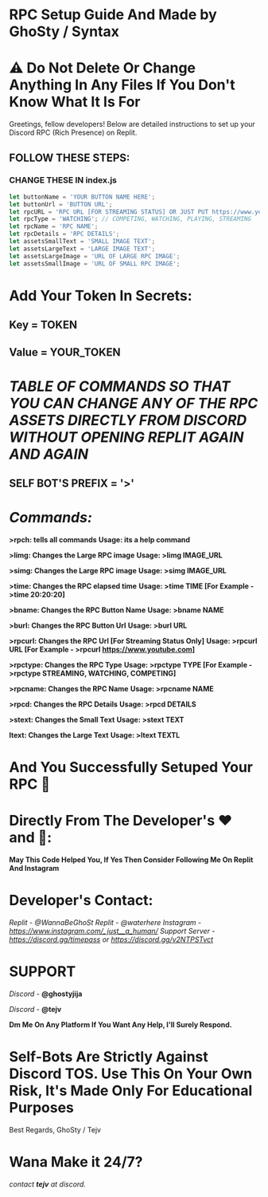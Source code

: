 # RPC Setup Guide And Made by GhoSty / Syntax
# ⚠ Do Not Delete Or Change Anything In Any Files If You Don't Know What It Is For

Greetings, fellow developers! Below are detailed instructions to set up your Discord RPC (Rich Presence) on Replit.


## FOLLOW THESE STEPS:
### CHANGE THESE IN index.js
```js
let buttonName = 'YOUR BUTTON NAME HERE';
let buttonUrl = 'BUTTON URL';
let rpcURL = 'RPC URL [FOR STREAMING STATUS] OR JUST PUT https://www.youtube.com';
let rpcType = 'WATCHING'; // COMPETING, WATCHING, PLAYING, STREAMING
let rpcName = 'RPC NAME';
let rpcDetails = 'RPC DETAILS';
let assetsSmallText = 'SMALL IMAGE TEXT';
let assetsLargeText = 'LARGE IMAGE TEXT';
let assetsLargeImage = 'URL OF LARGE RPC IMAGE';
let assetsSmallImage = 'URL OF SMALL RPC IMAGE';
```


# Add Your Token In Secrets:
## Key = TOKEN
## Value = YOUR_TOKEN


# *TABLE OF COMMANDS SO THAT YOU CAN CHANGE ANY OF THE RPC ASSETS DIRECTLY FROM DISCORD WITHOUT OPENING REPLIT AGAIN AND AGAIN*


## **SELF BOT'S PREFIX = '>'**


# *Commands:*

**>rpch: tells all commands**
**Usage: its a help command**

**>limg: Changes the Large RPC image**
**Usage: >limg IMAGE_URL**

**>simg: Changes the Large RPC image**
**Usage: >simg IMAGE_URL**

**>time: Changes the RPC elapsed time**
**Usage: >time TIME [For Example - >time 20:20:20]**

**>bname: Changes the RPC Button Name**
**Usage: >bname NAME**

**>burl: Changes the RPC Button Url**
**Usage: >burl URL**

**>rpcurl: Changes the RPC Url [For Streaming Status Only]**
**Usage: >rpcurl URL [For Example - >rpcurl https://www.youtube.com]**

**>rpctype: Changes the RPC Type**
**Usage: >rpctype TYPE [For Example - >rpctype STREAMING, WATCHING, COMPETING]**

**>rpcname: Changes the RPC Name**
**Usage: >rpcname NAME**

**>rpcd: Changes the RPC Details**
**Usage: >rpcd DETAILS**

**>stext: Changes the Small Text**
**Usage: >stext TEXT**

**ltext: Changes the Large Text**
**Usage: >ltext TEXTL**


# And You Successfully Setuped Your RPC 🎉

# Directly From The Developer's ❤ and 🧠:
**May This Code Helped You, If Yes Then Consider Following Me On Replit And Instagram**

# Developer's Contact:
*Replit - @WannaBeGhoSt*
*Replit - @waterhere*
*Instagram - https://www.instagram.com/_just__a_human/*
*Support Server - https://discord.gg/timepass or https://discord.gg/v2NTPSTvct*
# SUPPORT
*Discord* - **@ghostyjija**

*Discord* - **@tejv**

**Dm Me On Any Platform If You Want Any Help, I'll Surely Respond.**


# Self-Bots Are Strictly Against Discord TOS. Use This On Your Own Risk, It's Made Only For Educational Purposes

Best Regards,
GhoSty / Tejv

# Wana Make it 24/7?
*contact **tejv** at discord.*
